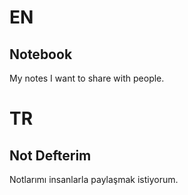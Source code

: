 # EN
## Notebook
My notes I want to share with people.

# TR
## Not Defterim
Notlarımı insanlarla paylaşmak istiyorum.
